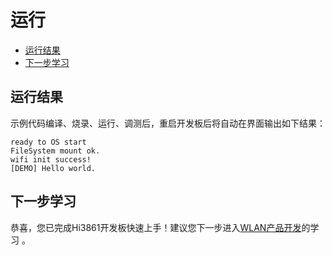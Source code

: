 # 运行<a name="ZH-CN_TOPIC_0000001171774076"></a>

-   [运行结果](#section18115713118)
-   [下一步学习](#section9712145420182)

## 运行结果<a name="section18115713118"></a>

示例代码编译、烧录、运行、调测后，重启开发板后将自动在界面输出如下结果：

```
ready to OS start
FileSystem mount ok.
wifi init success!
[DEMO] Hello world.
```

## 下一步学习<a name="section9712145420182"></a>

恭喜，您已完成Hi3861开发板快速上手！建议您下一步进入[WLAN产品开发](../guide/device-wlan-led-control.md)的学习 。

